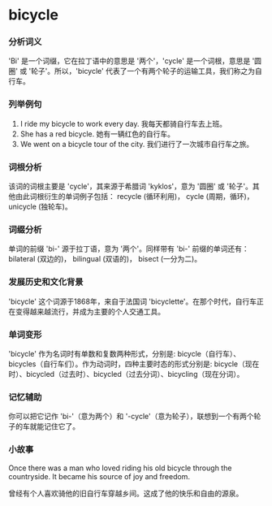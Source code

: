 # bicycle

### 分析词义

  

'Bi' 是一个词缀，它在拉丁语中的意思是 '两个'，'cycle' 是一个词根，意思是 '圆圈' 或 '轮子'。所以，'bicycle' 代表了一个有两个轮子的运输工具，我们称之为自行车。

  

### 列举例句

  

1.  I ride my bicycle to work every day. 我每天都骑自行车去上班。
2.  She has a red bicycle. 她有一辆红色的自行车。
3.  We went on a bicycle tour of the city. 我们进行了一次城市自行车之旅。

  

### 词根分析

  

该词的词根主要是 'cycle'，其来源于希腊词 'kyklos'，意为 '圆圈' 或 '轮子'。其他由此词根衍生的单词例子包括： recycle (循环利用)， cycle (周期，循环)， unicycle (独轮车)。

  

### 词缀分析

  

单词的前缀 'bi-' 源于拉丁语，意为 '两个'。同样带有 'bi-' 前缀的单词还有： bilateral (双边的)， bilingual (双语的)， bisect (一分为二)。

  

### 发展历史和文化背景

  

'bicycle' 这个词源于1868年，来自于法国词 'bicyclette'。在那个时代，自行车正在变得越来越流行，并成为主要的个人交通工具。

  

### 单词变形

  

'bicycle' 作为名词时有单数和复数两种形式，分别是: bicycle（自行车）、bicycles（自行车们）。作为动词时，四种主要时态的形式分别是: bicycle（现在时）、bicycled（过去时）、bicycled（过去分词）、bicycling（现在分词）。

  

### 记忆辅助

  

你可以把它记作 'bi-'（意为两个）和 '-cycle'（意为轮子），联想到一个有两个轮子的车就能记住它了。

  

### 小故事

  

Once there was a man who loved riding his old bicycle through the countryside. It became his source of joy and freedom.

  

曾经有个人喜欢骑他的旧自行车穿越乡间。这成了他的快乐和自由的源泉。
